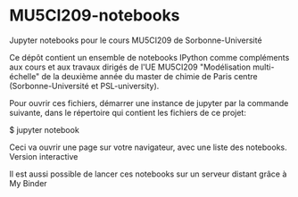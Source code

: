 # MU5CI209-notebooks
Jupyter notebooks pour le cours MU5CI209 de Sorbonne-Université

Ce dépôt contient un ensemble de notebooks IPython comme compléments aux cours et aux travaux dirigés de l'UE MU5CI209 "Modélisation multi-échelle" de la deuxième année du master de chimie de Paris centre (Sorbonne-Université et PSL-university).

Pour ouvrir ces fichiers, démarrer une instance de jupyter par la commande suivante, dans le répertoire qui contient les fichiers de ce projet:

$ jupyter notebook

Ceci va ouvrir une page sur votre navigateur, avec une liste des notebooks.
Version interactive

Il est aussi possible de lancer ces notebooks sur un serveur distant grâce à My Binder
